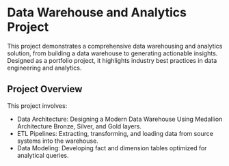 # Data Warehouse and Analytics Project
This project demonstrates a comprehensive data warehousing and analytics solution, from building a data warehouse to generating actionable insights. 
Designed as a portfolio project, it highlights industry best practices in data engineering and analytics.

## Project Overview
This project involves:

- Data Architecture: Designing a Modern Data Warehouse Using Medallion Architecture Bronze, Silver, and Gold layers.
- ETL Pipelines: Extracting, transforming, and loading data from source systems into the warehouse.
- Data Modeling: Developing fact and dimension tables optimized for analytical queries.

